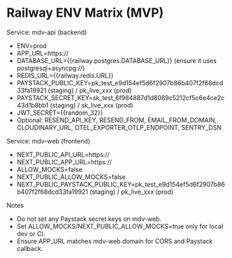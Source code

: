 # Railway ENV Matrix (MVP)

Service: mdv-api (backend)
- ENV=prod
- APP_URL=https://<web-domain>
- DATABASE_URL={{railway.postgres.DATABASE_URL}} (ensure it uses postgresql+asyncpg://)
- REDIS_URL={{railway.redis.URL}}
- PAYSTACK_PUBLIC_KEY=pk_test_e9d154ef5d6f2907b86b407f2f68dcd33fa19921 (staging) / pk_live_xxx (prod)
- PAYSTACK_SECRET_KEY=sk_test_6f984887d1d8089c5212cf5c6e4ce2c43d1b8bb1 (staging) / sk_live_xxx (prod)
- JWT_SECRET={{random_32}}
- Optional: RESEND_API_KEY, RESEND_FROM, EMAIL_FROM_DOMAIN, CLOUDINARY_URL, OTEL_EXPORTER_OTLP_ENDPOINT, SENTRY_DSN

Service: mdv-web (frontend)
- NEXT_PUBLIC_API_URL=https://<api-domain>
- NEXT_PUBLIC_APP_URL=https://<web-domain>
- ALLOW_MOCKS=false
- NEXT_PUBLIC_ALLOW_MOCKS=false
- NEXT_PUBLIC_PAYSTACK_PUBLIC_KEY=pk_test_e9d154ef5d6f2907b86b407f2f68dcd33fa19921 (staging) / pk_live_xxx (prod)

Notes
- Do not set any Paystack secret keys on mdv-web.
- Set ALLOW_MOCKS/NEXT_PUBLIC_ALLOW_MOCKS=true only for local dev or CI.
- Ensure APP_URL matches mdv-web domain for CORS and Paystack callback.

